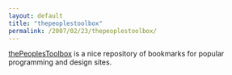 ```yaml
---
layout: default
title: "thepeoplestoolbox"
permalink: /2007/02/23/thepeoplestoolbox/
---
```


<a href="http://www.thepeoplestoolbox.com/programmers/" target="_blank">thePeoplesToolbox</a> is a nice repository of bookmarks for popular programming and design sites.